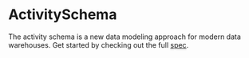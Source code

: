 # ActivitySchema

The activity schema is a new data modeling approach for modern data warehouses. Get started by checking out the full [spec](spec.md). 

